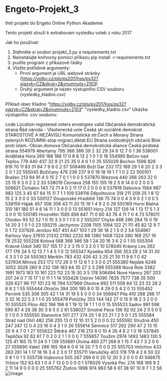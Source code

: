 # Engeto-Projekt_3
třetí projekt do Engeto Online Python Akademie

Tento projekt slouží k extrahovani vysledku voleb z roku 2017

Jak ho používat:

1. Stáhněte si soubor projekt_3.py a requirements.txt
2. Nainstalujte knihovny pomocí příkazu pip install -r requirements.txt
3. pusťte program z příkazové řádky
4. Vložte potřebné argumenty:
   - První argument je URL webové stránky (https://volby.cz/pls/ps2017nss/ps32?xjazyk=CZ&xkraj=2&xnumnuts=2103)
   - Druhý argument je název výstupního CSV souboru (vysledky_kladno.csv)

Příklad
obec Kladno
"https://volby.cz/pls/ps2017nss/ps32?xjazyk=CZ&xkraj=2&xnumnuts=2103" "vysledky_kladno.csv"
Ukázka výstupního .csv souboru:

code	Location	registered voters	envelopes	valid	Občanská demokratická strana	Řád národa - Vlastenecká unie	Česká str.sociálně demokrat.	STAROSTOVÉ A NEZÁVISLÍ	Komunistická str.Čech a Moravy	Strana zelených	ROZUMNÍ-stop migraci,diktát.EU	Strana svobodných občanů	Blok proti islam.-Obran.domova	Občanská demokratická aliance	Česká pirátská strana
554979	Abertamy	795	366	366	39	2	32	29	24	6	12	7	0	1	36
538001	Andělská Hora	269	188	188	17	0	8	6	13	2	1	0	1	0	18
554995	Bečov nad Teplou	779	440	437	32	9	21	25	35	0	4	6	1	0	35
555029	Bochov	1598	826	819	70	11	83	31	94	7	9	6	0	2	57
506486	Boží Dar	232	172	169	29	1	6	20	2	3	3	2	0	1	22
555045	Božičany	476	239	237	9	0	19	18	19	1	7	1	0	2	22
500101	Bražec	213	94	91	4	0	15	2	7	0	1	1	0	0	5
537870	Březová	440	266	263	22	0	25	15	9	3	0	2	2	2	33
538019	Černava	258	155	155	19	2	5	8	14	0	0	2	0	0	5
506621	Čichalov	143	72	71	4	0	2	11	17	0	2	0	0	0	9
537918	Dalovice	1584	987	983	125	3	45	67	64	15	11	7	1	1	109
538116	Děpoltovice	319	211	209	25	1	8	12	15	2	3	3	0	0	33
500127	Doupovské Hradiště	136	75	74	0	0	4	3	9	0	2	1	0	0	5
538159	Hájek	457	308	306	43	11	20	15	19	1	4	9	2	0	29
555169	Horní Blatná	310	181	180	51	4	6	14	11	1	3	0	0	0	13
551651	Hory	214	127	126	14	1	13	17	5	1	3	3	0	0	10
555185	Hroznětín	1585	856	847	71	0	60	43	76	4	11	7	0	4	73
578011	Chodov	93	52	52	1	0	10	3	3	0	1	1	0	0	2
555207	Chyše	468	286	284	15	0	19	14	20	3	1	0	1	0	23
555215	Jáchymov	2208	1105	1094	122	21	111	45	82	12	9	7	0	1	72
537926	Jenišov	657	451	447	103	1	29	36	18	2	1	5	0	2	54
554961	Karlovy Vary	37610	21332	21182	2232	88	1380	1408	1324	260	169	257	19	78	2532
555258	Kolová	588	368	366	58	1	24	20	16	3	6	2	0	1	55
555304	Krásné Údolí	340	157	155	17	2	2	3	15	0	3	2	0	1	10
578045	Krásný Les	262	177	176	24	5	12	13	7	1	4	5	1	0	12
555347	Kyselka	654	356	353	29	2	14	31	30	4	3	3	1	0	24
555363	Merklín	783	432	426	42	3	25	21	35	11	9	6	1	0	42
537934	Mírová	253	172	172	26	0	11	12	6	1	3	3	0	0	21
555380	Nejdek	6248	3052	3028	260	9	232	136	183	64	35	27	2	3	299
555398	Nová Role	3382	1991	1973	163	10	161	223	112	23	15	30	3	5	178
506494	Nové Hamry	287	203	201	24	0	7	15	17	1	0	11	1	1	14
555428	Ostrov	14090	7635	7577	738	35	500	326	627	96	117	101	23	16	794
537969	Otovice	692	511	506	64	12	23	32	28	2	6	8	2	1	55
555444	Otročín	394	200	195	8	0	15	4	29	0	5	4	2	0	13
555452	Pernink	535	306	305	42	1	14	31	19	5	5	0	0	0	34
556947	Pila	410	268	266	17	3	32	16	22	5	3	1	1	0	25
555479	Potůčky	253	144	142	27	0	15	9	18	2	3	2	0	0	10
555525	Pšov	462	198	198	6	1	19	12	19	1	1	1	0	0	15
555533	Sadov	991	598	590	87	4	29	38	30	3	6	5	0	2	61
538027	Smolné Pece	136	92	92	24	2	5	5	0	5	0	1	0	0	3
555550	Stanovice	501	277	274	25	1	8	23	21	1	2	5	0	1	25
555584	Stráž nad Ohří	482	256	255	13	0	12	10	31	5	2	0	0	0	22
555592	Stružná	450	247	247	12	0	4	23	16	0	4	3	1	0	26
555614	Šemnice	517	292	290	47	2	13	15	25	9	4	7	0	1	27
555622	Štědrá	467	216	213	8	0	10	4	26	4	8	2	1	0	16
537845	Teplička	92	62	61	7	0	2	0	2	1	1	0	0	0	7
555657	Toužim	2974	1493	1483	130	5	125	41	165	15	11	24	0	1	139
555681	Útvina	460	271	268	6	1	15	7	43	7	3	2	0	0	27
555690	Valeč	286	165	164	6	0	6	14	20	7	5	0	0	0	25
555703	Velichov	433	263	261	14	1	17	18	16	3	4	2	3	0	17
555711	Verušičky	403	178	178	4	2	6	50	33	0	8	1	0	1	5
555738	Vojkovice	505	267	266	6	0	20	12	20	3	2	0	0	0	41
566675	Vrbice	152	63	63	1	0	4	7	13	0	0	0	0	0	1
578029	Vysoká Pec	274	168	168	9	2	2	11	14	9	0	0	0	0	25
555762	Žlutice	1998	974	963	58	6	61	38	97	10	9	7	1	2	58
![image](https://github.com/AleksGus/Engeto-Projekt_3/assets/128379968/24c212fa-c983-4e4d-8261-393dc9aeddd0)


